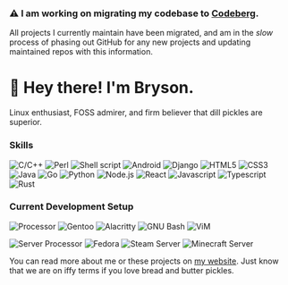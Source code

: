 ### :warning: I am working on migrating my codebase to [Codeberg](https://codeberg.org/brysonsteck).

All projects I currently maintain have been migrated, and am in the *slow* process of phasing out GitHub for any new projects and updating maintained repos with this information.

# :wave: Hey there! I'm Bryson.

Linux enthusiast, FOSS admirer, and firm believer that dill pickles are superior.

### Skills

![C/C++](https://img.shields.io/badge/C/C++-00599C?style=for-the-badge&logo=cplusplus&logoColor=white) 
![Perl](https://img.shields.io/badge/Perl-39457E?style=for-the-badge&logo=perl&logoColor=white)
![Shell script](https://img.shields.io/badge/Shell_Script-121011?style=for-the-badge&logo=gnu-bash&logoColor=white) 
![Android](https://img.shields.io/badge/android-3DDA84?style=for-the-badge&logo=android&logoColor=white)
![Django](https://img.shields.io/badge/Django-092E20?style=for-the-badge&logo=django&logoColor=white) 
![HTML5](https://img.shields.io/badge/HTML5-E34F26?style=for-the-badge&logo=html5&logoColor=white) 
![CSS3](https://img.shields.io/badge/CSS3-1572B6?style=for-the-badge&logo=css3&logoColor=white) 
![Java](https://img.shields.io/badge/Java-ED8B00?style=for-the-badge&logo=openjdk&logoColor=white) 
![Go](https://img.shields.io/badge/Go-00ADD8?style=for-the-badge&logo=go&logoColor=white) 
![Python](https://img.shields.io/badge/Python-3776AB?style=for-the-badge&logo=python&logoColor=white) 
![Node.js](https://img.shields.io/badge/Node.js-43853D?style=for-the-badge&logo=node.js&logoColor=white) 
![React](https://img.shields.io/badge/React-20232A?style=for-the-badge&logo=react&logoColor=61DAFB) 
![Javascript](https://img.shields.io/badge/JavaScript-323330?style=for-the-badge&logo=javascript&logoColor=F7DF1E) 
![Typescript](https://img.shields.io/badge/TypeScript-007ACC?style=for-the-badge&logo=typescript&logoColor=white) 
![Rust](https://img.shields.io/badge/Rust-000000?style=for-the-badge&logo=rust&logoColor=white)


### Current Development Setup

![Processor](https://img.shields.io/badge/AMD-Ryzen_7_4700U-ED1C24?style=for-the-badge&logo=amd&logoColor=white) 
![Gentoo](https://img.shields.io/badge/Gentoo-54487A?style=for-the-badge&logo=gentoo&logoColor=white) 
![Alacritty](https://img.shields.io/badge/alacritty-F46D01?style=for-the-badge&logo=alacritty&logoColor=white) 
![GNU Bash](https://img.shields.io/badge/GNU%20Bash-4EAA25?style=for-the-badge&logo=GNU%20Bash&logoColor=white) 
![ViM](https://img.shields.io/badge/VIM-%2311AB00.svg?&style=for-the-badge&logo=vim&logoColor=white)

![Server Processor](https://img.shields.io/badge/Intel-Core_i5_550-0071C5?style=for-the-badge&logo=intel&logoColor=white) 
![Fedora](https://img.shields.io/badge/Fedora-294172?style=for-the-badge&logo=fedora&logoColor=white) 
![Steam Server](https://img.shields.io/badge/-steam%20server-black?style=for-the-badge&logo=steam) 
![Minecraft Server](https://img.shields.io/badge/-minecraft%20server-lightgreen?style=for-the-badge&logo=minecraft&logoColor=black)

You can read more about me or these projects on [my website](https://brysonsteck.xyz). Just know that we are on iffy terms if you love bread and butter pickles.
